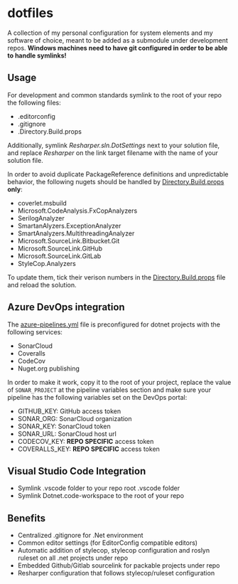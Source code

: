 # dotfiles

A collection of my personal configuration for system elements and my software of choice, meant to be added as a submodule under development repos.
**Windows machines need to have git configured in order to be able to handle symlinks!**

## Usage

For development and common standards symlink to the root of your repo the following files:

- .editorconfig
- .gitignore
- .Directory.Build.props

Additionally, symlink _Resharper.sln.DotSettings_ next to your solution file, and replace _Resharper_ on the link target filename with the name of your solution file.

In order to avoid duplicate PackageReference definitions and unpredictable behavior, the following nugets should be handled by [Directory.Build.props][buildProps] **only**:

- coverlet.msbuild
- Microsoft.CodeAnalysis.FxCopAnalyzers
- SerilogAnalyzer
- SmartanAlyzers.ExceptionAnalyzer
- SmartAnalyzers.MultithreadingAnalyzer
- Microsoft.SourceLink.Bitbucket.Git
- Microsoft.SourceLink.GitHub
- Microsoft.SourceLink.GitLab
- StyleCop.Analyzers

To update them, tick their verison numbers in the [Directory.Build.props][buildProps] file and reload the solution.

## Azure DevOps integration

The [azure-pipelines.yml][pipeline] file is preconfigured for dotnet projects with the following services:

- SonarCloud
- Coveralls
- CodeCov
- Nuget.org publishing

In order to make it work, copy it to the root of your project, replace the value of ```SONAR_PROJECT``` at the pipeline variables section and make sure your pipeline has the following variables set on the DevOps portal:

- GITHUB_KEY: GitHub access token
- SONAR_ORG: SonarCloud organization
- SONAR_KEY: SonarCloud token
- SONAR_URL: SonarCloud host url
- CODECOV_KEY: **REPO SPECIFIC** access token
- COVERALLS_KEY: **REPO SPECIFIC** access token

## Visual Studio Code Integration

- Symlink .vscode folder to your repo root .vscode folder
- Symlink Dotnet.code-workspace to the root of your repo

## Benefits

- Centralized .gitignore for .Net environment
- Common editor settings (for EditorConfig compatible editors)
- Automatic addition of stylecop, stylecop configuration and roslyn ruleset on all .net projects under repo
- Embedded Github/Gitlab sourcelink for packable projects under repo
- Resharper configuration that follows stylecop/ruleset configuration

[buildProps]: Directory.Build.props
[pipeline]: .config/azure-pipelines.yml
